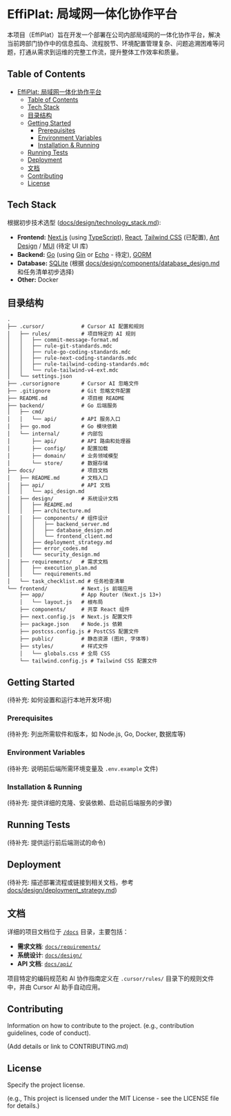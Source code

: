 # EffiPlat: 局域网一体化协作平台

<!-- Add badges here: build status, coverage, license, etc. -->
<!-- Example: [![Build Status](...)](...) -->

本项目（EffiPlat）旨在开发一个部署在公司内部局域网的一体化协作平台，解决当前跨部门协作中的信息孤岛、流程脱节、环境配置管理复杂、问题追溯困难等问题，打通从需求到运维的完整工作流，提升整体工作效率和质量。

## Table of Contents

- [EffiPlat: 局域网一体化协作平台](#effiplat-局域网一体化协作平台)
  - [Table of Contents](#table-of-contents)
  - [Tech Stack](#tech-stack)
  - [目录结构](#目录结构)
  - [Getting Started](#getting-started)
    - [Prerequisites](#prerequisites)
    - [Environment Variables](#environment-variables)
    - [Installation \& Running](#installation--running)
  - [Running Tests](#running-tests)
  - [Deployment](#deployment)
  - [文档](#文档)
  - [Contributing](#contributing)
  - [License](#license)

## Tech Stack

根据初步技术选型 ([docs/design/technology_stack.md](docs/design/technology_stack.md)):

*   **Frontend:** [Next.js](https://nextjs.org/) (using [TypeScript](https://www.typescriptlang.org/)), [React](https://reactjs.org/), [Tailwind CSS](https://tailwindcss.com/) (已配置), [Ant Design](https://ant.design/) / [MUI](https://mui.com/) (待定 UI 库)
*   **Backend:** [Go](https://golang.org/) (using [Gin](https://gin-gonic.com/) or [Echo](https://echo.labstack.com/) - 待定), [GORM](https://gorm.io/)
*   **Database:** [SQLite](https://www.sqlite.org/index.html) (根据 [docs/design/components/database_design.md](docs/design/components/database_design.md) 和任务清单初步选择) 
*   **Other:** Docker

## 目录结构

```
.
├── .cursor/            # Cursor AI 配置和规则
│   ├── rules/          # 项目特定的 AI 规则
│   │   ├── commit-message-format.md
│   │   ├── rule-git-standards.mdc
│   │   ├── rule-go-coding-standards.mdc
│   │   ├── rule-next-coding-standards.mdc
│   │   ├── rule-tailwind-coding-standards.mdc
│   │   └── rule-tailwind-v4-ext.mdc
│   └── settings.json
├── .cursorignore       # Cursor AI 忽略文件
├── .gitignore          # Git 忽略文件配置
├── README.md           # 项目根 README
├── backend/            # Go 后端服务
│   ├── cmd/
│   │   └── api/        # API 服务入口
│   ├── go.mod          # Go 模块依赖
│   └── internal/       # 内部包
│       ├── api/        # API 路由和处理器
│       ├── config/     # 配置加载
│       ├── domain/     # 业务领域模型
│       └── store/      # 数据存储
├── docs/               # 项目文档
│   ├── README.md       # 文档入口
│   ├── api/            # API 文档
│   │   └── api_design.md
│   ├── design/         # 系统设计文档
│   │   ├── README.md
│   │   ├── architecture.md
│   │   ├── components/ # 组件设计
│   │   │   ├── backend_server.md
│   │   │   ├── database_design.md
│   │   │   └── frontend_client.md
│   │   ├── deployment_strategy.md
│   │   ├── error_codes.md
│   │   └── security_design.md
│   ├── requirements/   # 需求文档
│   │   ├── execution_plan.md
│   │   └── requirements.md
│   └── task_checklist.md # 任务检查清单
└── frontend/           # Next.js 前端应用
    ├── app/            # App Router (Next.js 13+)
    │   └── layout.js   # 根布局
    ├── components/     # 共享 React 组件
    ├── next.config.js  # Next.js 配置文件
    ├── package.json    # Node.js 依赖
    ├── postcss.config.js # PostCSS 配置文件
    ├── public/         # 静态资源 (图片, 字体等)
    ├── styles/         # 样式文件
    │   └── globals.css # 全局 CSS
    └── tailwind.config.js # Tailwind CSS 配置文件
```

## Getting Started

(待补充: 如何设置和运行本地开发环境)

### Prerequisites

(待补充: 列出所需软件和版本，如 Node.js, Go, Docker, 数据库等)

### Environment Variables

(待补充: 说明前后端所需环境变量及 `.env.example` 文件)

### Installation & Running

(待补充: 提供详细的克隆、安装依赖、启动前后端服务的步骤)

## Running Tests

(待补充: 提供运行前后端测试的命令)

## Deployment

(待补充: 描述部署流程或链接到相关文档，参考 [docs/design/deployment_strategy.md](docs/design/deployment_strategy.md))

## 文档

详细的项目文档位于 [`/docs`](./docs/) 目录，主要包括：

*   **需求文档**: [`docs/requirements/`](./docs/requirements/)
*   **系统设计**: [`docs/design/`](./docs/design/)
*   **API 文档**: [`docs/api/`](./docs/api/)

项目特定的编码规范和 AI 协作指南定义在 `.cursor/rules/` 目录下的规则文件中，并由 Cursor AI 助手自动应用。

## Contributing

Information on how to contribute to the project. (e.g., contribution guidelines, code of conduct).

(Add details or link to CONTRIBUTING.md)

## License

Specify the project license.

(e.g., This project is licensed under the MIT License - see the LICENSE file for details.)
